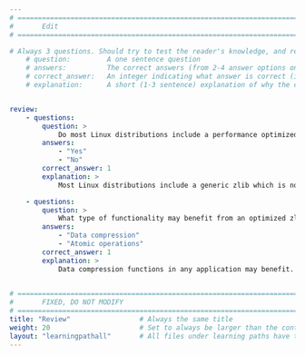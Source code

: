 ```yaml
---
# ================================================================================
#       Edit
# ================================================================================

# Always 3 questions. Should try to test the reader's knowledge, and reinforce the key points you want them to remember.
    # question:         A one sentence question
    # answers:          The correct answers (from 2-4 answer options only). Should be surrounded by quotes.
    # correct_answer:   An integer indicating what answer is correct (index starts from 0)
    # explanation:      A short (1-3 sentence) explanation of why the correct answer is correct. Can add aditional context if desired


review:
    - questions:
        question: >
            Do most Linux distributions include a performance optimized zlib?
        answers:
            - "Yes"
            - "No"
        correct_answer: 1               
        explanation: >
            Most Linux distributions include a generic zlib which is not optimized for Arm.

    - questions:
        question: >
            What type of functionality may benefit from an optimized zlib?
        answers:
            - "Data compression"
            - "Atomic operations"
        correct_answer: 1                     
        explanation: >
            Data compression functions in any application may benefit.
               

# ================================================================================
#       FIXED, DO NOT MODIFY
# ================================================================================
title: "Review"                 # Always the same title
weight: 20                      # Set to always be larger than the content in this path
layout: "learningpathall"       # All files under learning paths have this same wrapper
---
```

